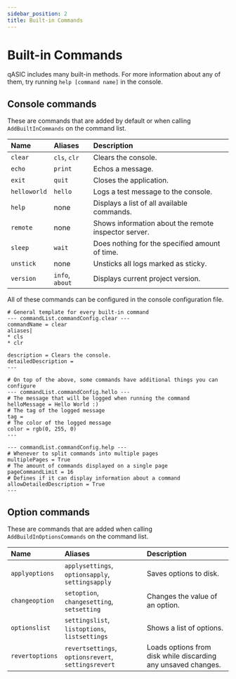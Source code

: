 ```yaml
---
sidebar_position: 2
title: Built-in Commands
---
```


# Built-in Commands

qASIC includes many built-in methods. For more information about any of them, try running `help [command name]` in the console.

## Console commands

These are commands that are added by default or when calling `AddBuiltInCommands` on the command list.

| Name | Aliases | Description |
| :-- | :-- | :-- |
| `clear` | `cls`, `clr` | Clears the console. |
| `echo` | `print` | Echos a message. |
| `exit` | `quit` | Closes the application. |
| `helloworld` | `hello` | Logs a test message to the console. |
| `help` | none | Displays a list of all available commands. |
| `remote` | none | Shows information about the remote inspector server. |
| `sleep` | `wait` | Does nothing for the specified amount of time. |
| `unstick` | none | Unsticks all logs marked as sticky. |
| `version` | `info`, `about` | Displays current project version. |

All of these commands can be configured in the console configuration file.

```qark
# General template for every built-in command
--- commandList.commandConfig.clear ---
commandName = clear
aliases|
* cls
* clr

description = Clears the console.
detailedDescription = 
---

# On top of the above, some commands have additional things you can configure
--- commandList.commandConfig.hello ---
# The message that will be logged when running the command
helloMessage = Hello World :)
# The tag of the logged message
tag = 
# The color of the logged message
color = rgb(0, 255, 0)
---

--- commandList.commandConfig.help ---
# Whenever to split commands into multiple pages
multiplePages = True
# The amount of commands displayed on a single page
pageCommandLimit = 16
# Defines if it can display information about a command
allowDetailedDescription = True
---
```

## Option commands

These are commands that are added when calling `AddBuildInOptionsCommands` on the command list.

| Name | Aliases | Description |
| :-- | :-- | :-- |
| `applyoptions` | `applysettings`, `optionsapply`, `settingsapply` | Saves options to disk. |
| `changeoption` | `setoption`, `changesetting`, `setsetting` | Changes the value of an option. |
| `optionslist` | `settingslist`, `listoptions`, `listsettings` | Shows a list of options. |
| `revertoptions` | `revertsettings`, `optionsrevert`, `settingsrevert` | Loads options from disk while discarding any unsaved changes. |